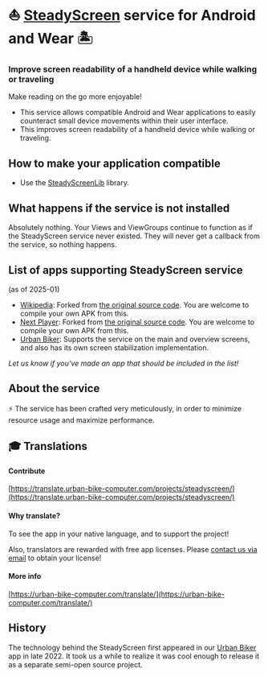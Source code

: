 # ⛵ [SteadyScreen](https://play.google.com/store/apps/details?id=com.sublimis.steadyscreen) service for Android and Wear 🏝️

### Improve screen readability of a handheld device while walking or traveling

Make reading on the go more enjoyable!


- This service allows compatible Android and Wear applications to easily counteract small device movements within their user interface.
- This improves screen readability of a handheld device while walking or traveling.


## How to make your application compatible

- Use the [SteadyScreenLib](https://github.com/Sublimis/SteadyScreenLib) library.


## What happens if the service is not installed

Absolutely nothing. Your Views and ViewGroups continue to function as if the SteadyScreen service never existed. They will never get a callback from the service, so nothing happens.


## List of apps supporting SteadyScreen service

(as of 2025-01)

- [Wikipedia](https://github.com/Sublimis/wikipedia-steady): Forked
  from [the original source code](https://github.com/Sublimis/apps-android-wikipedia). You are welcome to compile your own APK from this.
- [Next Player](https://github.com/Sublimis/nextplayer-steady): Forked
  from [the original source code](https://github.com/anilbeesetti/nextplayer). You are welcome to compile your own APK from this.
- [Urban Biker](https://urban-bike-computer.com/): Supports the service on the main and overview screens, and also has its own screen stabilization
  implementation.

*Let us know if you've made an app that should be included in the list!*


## About the service

⚡ The service has been crafted very meticulously, in order to minimize resource usage and maximize performance.


##  :mortar_board: Translations

#### Contribute

[https://translate.urban-bike-computer.com/projects/steadyscreen/](https://translate.urban-bike-computer.com/projects/steadyscreen/)


#### Why translate?

To see the app in your native language, and to support the project!

Also, translators are rewarded with free app licenses. Please [contact us via email](mailto:contact@urban-bike-computer.com?subject=SteadyScreen_translation_license_request) to obtain your license!


#### More info

[https://urban-bike-computer.com/translate/](https://urban-bike-computer.com/translate/)


## History

The technology behind the SteadyScreen first appeared in our [Urban Biker](https://urban-bike-computer.com/) app in late 2022. It took us a while to
realize it was cool enough to release it as a separate semi-open source project.
